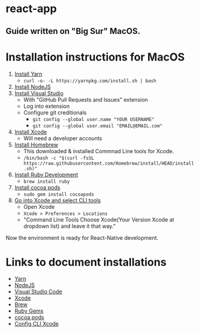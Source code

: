 # react-app

## Guide written on "Big Sur" MacOS.

# Installation instructions for MacOS
1. [Install Yarn](https://classic.yarnpkg.com/en/docs/install/)
   * ```curl -o- -L https://yarnpkg.com/install.sh | bash```
2. [Install NodeJS](https://nodejs.org/en/download/)
3. [Install Visual Studio](https://code.visualstudio.com/)
   * With "GitHub Pull Requests and Issues" extension
   * Log into extension
   * Configure git creditionals
     * ```git config --global user.name "YOUR USERNAME"```
     * ```git config --global user.email "EMAIL@EMAIL.com"```
3. [Install Xcode](https://developer.apple.com/xcode/)
   * Will need a developer accounts
4. [Install Homebrew](https://brew.sh/)
   * This downloaded & installed Commnad Line tools for Xcode.
   * ```/bin/bash -c "$(curl -fsSL https://raw.githubusercontent.com/Homebrew/install/HEAD/install.sh)"```
5. [Install Ruby Development](https://rubygems.org/pages/download)
   * ```brew install ruby```
6. [Install cocoa pods](https://cocoapods.org)
   * ```sudo gem install cocoapods```
7. [Go into Xcode and select CLI tools](https://medium.com/codespace69/react-native-xcrun-error-unable-to-find-utility-simctl-not-a-developer-tool-or-in-path-bd908d3551be)
   * Open Xcode
   * ```Xcode > Preferences > Locations```
   * "Command Line Tools Choose Xcode(Your Version Xcode at dropdown list) and leave it that way."
   
Now the environment is ready for React-Native development.

# Links to document installations
* [Yarn](https://classic.yarnpkg.com/en/docs/install/)
* [NodeJS](https://nodejs.org/en/download/)
* [Visual Studio Code](https://code.visualstudio.com/)
* [Xcode](https://developer.apple.com/xcode/)
* [Brew](https://brew.sh/)
* [Ruby Gems](https://rubygems.org/pages/download)
* [cocoa pods](https://cocoapods.org)
* [Config CLI Xcode](https://medium.com/codespace69/react-native-xcrun-error-unable-to-find-utility-simctl-not-a-developer-tool-or-in-path-bd908d3551be)
